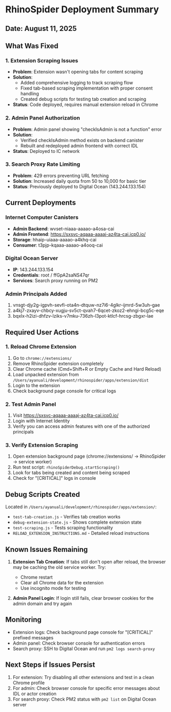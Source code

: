 # RhinoSpider Deployment Summary

## Date: August 11, 2025

## What Was Fixed

### 1. Extension Scraping Issues
- **Problem**: Extension wasn't opening tabs for content scraping
- **Solution**: 
  - Added comprehensive logging to track scraping flow
  - Fixed tab-based scraping implementation with proper consent handling
  - Created debug scripts for testing tab creation and scraping
- **Status**: Code deployed, requires manual extension reload in Chrome

### 2. Admin Panel Authorization
- **Problem**: Admin panel showing "checkIsAdmin is not a function" error
- **Solution**:
  - Verified checkIsAdmin method exists on backend canister
  - Rebuilt and redeployed admin frontend with correct IDL
- **Status**: Deployed to IC network

### 3. Search Proxy Rate Limiting
- **Problem**: 429 errors preventing URL fetching
- **Solution**: Increased daily quota from 50 to 10,000 for basic tier
- **Status**: Previously deployed to Digital Ocean (143.244.133.154)

## Current Deployments

### Internet Computer Canisters
- **Admin Backend**: wvset-niaaa-aaaao-a4osa-cai
- **Admin Frontend**: https://sxsvc-aqaaa-aaaaj-az4ta-cai.icp0.io/
- **Storage**: hhaip-uiaaa-aaaao-a4khq-cai
- **Consumer**: t3pjp-kqaaa-aaaao-a4ooq-cai

### Digital Ocean Server
- **IP**: 143.244.133.154
- **Credentials**: root / ffGpA2saNS47qr
- **Services**: Search proxy running on PM2

### Admin Principals Added
1. vnsgt-djy2g-igpvh-sevfi-ota4n-dtquw-nz7i6-4glkr-ijmrd-5w3uh-gae
2. a4kj7-zxayv-chbcy-xugju-sv5ct-qvah7-6qcet-zkoz2-ehngi-bcg5c-eqe
3. bqxlx-h2izi-dhfzv-lziks-v7mku-736zh-l3pot-ktlcf-hrcsg-zbgxr-lae

## Required User Actions

### 1. Reload Chrome Extension
1. Go to `chrome://extensions/`
2. Remove RhinoSpider extension completely
3. Clear Chrome cache (Cmd+Shift+R or Empty Cache and Hard Reload)
4. Load unpacked extension from `/Users/ayanuali/development/rhinospider/apps/extension/dist`
5. Login to the extension
6. Check background page console for critical logs

### 2. Test Admin Panel
1. Visit https://sxsvc-aqaaa-aaaaj-az4ta-cai.icp0.io/
2. Login with Internet Identity
3. Verify you can access admin features with one of the authorized principals

### 3. Verify Extension Scraping
1. Open extension background page (chrome://extensions/ → RhinoSpider → service worker)
2. Run test script: `rhinoSpiderDebug.startScraping()`
3. Look for tabs being created and content being scraped
4. Check for "[CRITICAL]" logs in console

## Debug Scripts Created

Located in `/Users/ayanuali/development/rhinospider/apps/extension/`:
- `test-tab-creation.js` - Verifies tab creation works
- `debug-extension-state.js` - Shows complete extension state
- `test-scraping.js` - Tests scraping functionality
- `RELOAD_EXTENSION_INSTRUCTIONS.md` - Detailed reload instructions

## Known Issues Remaining

1. **Extension Tab Creation**: If tabs still don't open after reload, the browser may be caching the old service worker. Try:
   - Chrome restart
   - Clear all Chrome data for the extension
   - Use incognito mode for testing

2. **Admin Panel Login**: If login still fails, clear browser cookies for the admin domain and try again

## Monitoring

- Extension logs: Check background page console for "[CRITICAL]" prefixed messages
- Admin panel: Check browser console for authentication errors
- Search proxy: SSH to Digital Ocean and run `pm2 logs search-proxy`

## Next Steps if Issues Persist

1. For extension: Try disabling all other extensions and test in a clean Chrome profile
2. For admin: Check browser console for specific error messages about IDL or actor creation
3. For search proxy: Check PM2 status with `pm2 list` on Digital Ocean server